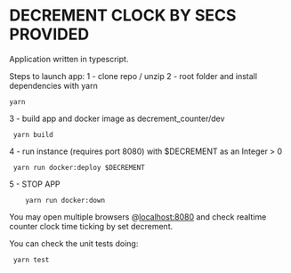 # DECREMENT CLOCK BY SECS PROVIDED

Application written in typescript.


Steps to launch app:
1 - clone repo / unzip
2 - root folder and install dependencies with yarn
```
yarn 
```
3 - build app and docker image as decrement_counter/dev
```
 yarn build
```
4 - run instance (requires port 8080) with $DECREMENT as an Integer > 0
```
 yarn run docker:deploy $DECREMENT
```
5 - STOP APP
```
    yarn run docker:down
```


You may open multiple browsers @[localhost:8080](http://localhost:8080) and check realtime counter clock time ticking by set decrement.



You can check the unit tests doing:
```
 yarn test
```
